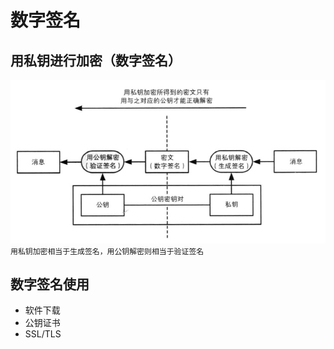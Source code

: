 # 数字签名

## 用私钥进行加密（数字签名）

![](./_image/2018-01-28-15-08-02.jpg)
`用私钥加密相当于生成签名，用公钥解密则相当于验证签名`


## 数字签名使用

-  软件下载
- 公钥证书
- SSL/TLS

